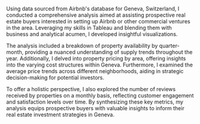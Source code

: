 Using data sourced from Airbnb's database for Geneva, Switzerland, I conducted a comprehensive analysis aimed at assisting prospective real estate buyers interested in setting up Airbnb or other commercial ventures in the area. Leveraging my skills in Tableau and blending them with business and analytical acumen, I developed insightful visualizations.

The analysis included a breakdown of property availability by quarter-month, providing a nuanced understanding of supply trends throughout the year. Additionally, I delved into property pricing by area, offering insights into the varying cost structures within Geneva. Furthermore, I examined the average price trends across different neighborhoods, aiding in strategic decision-making for potential investors.

To offer a holistic perspective, I also explored the number of reviews received by properties on a monthly basis, reflecting customer engagement and satisfaction levels over time. By synthesizing these key metrics, my analysis equips prospective buyers with valuable insights to inform their real estate investment strategies in Geneva.
